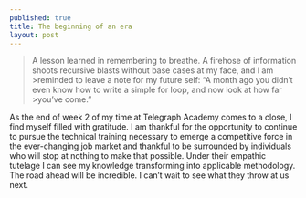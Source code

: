 ```yaml
---
published: true
title: The beginning of an era
layout: post
---
```

>A lesson learned in remembering to breathe. A firehose of information shoots recursive blasts without base cases at my face, and I am >reminded to leave a note for my future self:  “A month ago you didn’t even know how to write a simple for loop, and now look at how far >you’ve come.”

As the end of week 2 of my time at Telegraph Academy comes to a close, I find myself filled with gratitude. I am thankful for the opportunity to continue to pursue the technical training necessary to emerge a competitive force in the ever-changing job market and thankful to be surrounded by individuals who will stop at nothing to make that possible. Under their empathic tutelage I can see my knowledge transforming into applicable methodology. The road ahead will be incredible. I can’t wait to see what they throw at us next.
